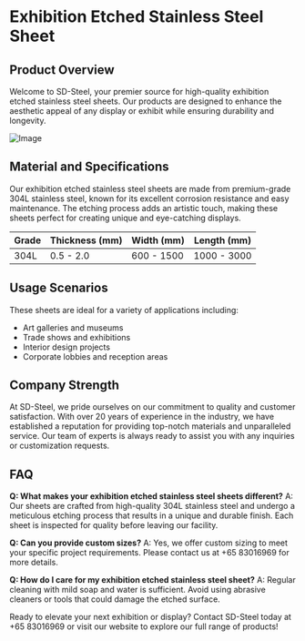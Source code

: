 # Exhibition Etched Stainless Steel Sheet

## Product Overview
Welcome to SD-Steel, your premier source for high-quality exhibition etched stainless steel sheets. Our products are designed to enhance the aesthetic appeal of any display or exhibit while ensuring durability and longevity. 

![Image](https://github.com/user-attachments/assets/2567258e-e124-4816-932d-1809bd27ef0b)

## Material and Specifications
Our exhibition etched stainless steel sheets are made from premium-grade 304L stainless steel, known for its excellent corrosion resistance and easy maintenance. The etching process adds an artistic touch, making these sheets perfect for creating unique and eye-catching displays.

| Grade | Thickness (mm) | Width (mm) | Length (mm) |
|-------|----------------|------------|-------------|
| 304L  | 0.5 - 2.0      | 600 - 1500 | 1000 - 3000 |

## Usage Scenarios
These sheets are ideal for a variety of applications including:
- Art galleries and museums
- Trade shows and exhibitions
- Interior design projects
- Corporate lobbies and reception areas

## Company Strength
At SD-Steel, we pride ourselves on our commitment to quality and customer satisfaction. With over 20 years of experience in the industry, we have established a reputation for providing top-notch materials and unparalleled service. Our team of experts is always ready to assist you with any inquiries or customization requests.

## FAQ
**Q: What makes your exhibition etched stainless steel sheets different?**
A: Our sheets are crafted from high-quality 304L stainless steel and undergo a meticulous etching process that results in a unique and durable finish. Each sheet is inspected for quality before leaving our facility.

**Q: Can you provide custom sizes?**
A: Yes, we offer custom sizing to meet your specific project requirements. Please contact us at +65 83016969 for more details.

**Q: How do I care for my exhibition etched stainless steel sheet?**
A: Regular cleaning with mild soap and water is sufficient. Avoid using abrasive cleaners or tools that could damage the etched surface.

Ready to elevate your next exhibition or display? Contact SD-Steel today at +65 83016969 or visit our website to explore our full range of products!
